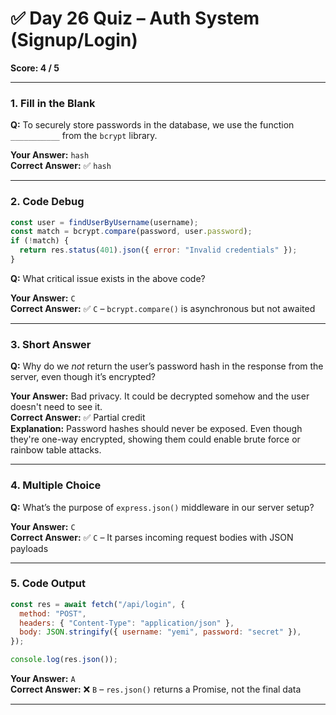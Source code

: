 # ✅ Day 26 Quiz – Auth System (Signup/Login)

**Score: 4 / 5**

---

### 1. Fill in the Blank

**Q:** To securely store passwords in the database, we use the function `___________` from the `bcrypt` library.

**Your Answer:** `hash`  
**Correct Answer:** ✅ `hash`

---

### 2. Code Debug

```js
const user = findUserByUsername(username);
const match = bcrypt.compare(password, user.password);
if (!match) {
  return res.status(401).json({ error: "Invalid credentials" });
}
```

**Q:** What critical issue exists in the above code?

**Your Answer:** `C`  
**Correct Answer:** ✅ `C` – `bcrypt.compare()` is asynchronous but not awaited

---

### 3. Short Answer

**Q:** Why do we _not_ return the user’s password hash in the response from the server, even though it’s encrypted?

**Your Answer:** Bad privacy. It could be decrypted somehow and the user doesn't need to see it.  
**Correct Answer:** ✅ Partial credit  
**Explanation:** Password hashes should never be exposed. Even though they're one-way encrypted, showing them could enable brute force or rainbow table attacks.

---

### 4. Multiple Choice

**Q:** What’s the purpose of `express.json()` middleware in our server setup?

**Your Answer:** `C`  
**Correct Answer:** ✅ `C` – It parses incoming request bodies with JSON payloads

---

### 5. Code Output

```js
const res = await fetch("/api/login", {
  method: "POST",
  headers: { "Content-Type": "application/json" },
  body: JSON.stringify({ username: "yemi", password: "secret" }),
});

console.log(res.json());
```

**Your Answer:** `A`  
**Correct Answer:** ❌ `B` – `res.json()` returns a Promise, not the final data

---
